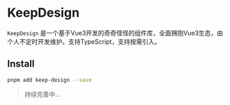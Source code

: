 # KeepDesign

 `KeepDesign` 是一个基于Vue3开发的奇奇怪怪的组件库，全面拥抱Vue3生态，由个人不定时开发维护。支持TypeScript，支持按需引入。

 ## Install

```bash
pnpm add keep-design --save
```





> 持续完善中...
